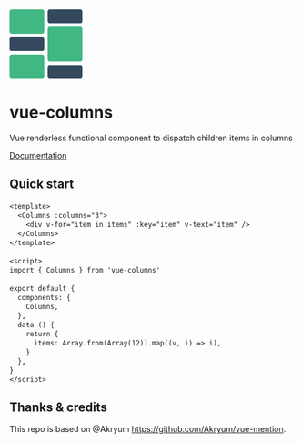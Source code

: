 <img src="./packages/docs/src/.vuepress/public/vue-columns.svg" alt="logo" width="128">

# vue-columns

Vue renderless functional component to dispatch children items in columns

[Documentation](https://vue-columns.netlify.app/)

## Quick start

```vue
<template>
  <Columns :columns="3">
    <div v-for="item in items" :key="item" v-text="item" />
  </Columns>
</template>

<script>
import { Columns } from 'vue-columns'

export default {
  components: {
    Columns,
  },
  data () {
    return {
      items: Array.from(Array(12)).map((v, i) => i),
    }
  },
}
</script>
```

## Thanks & credits

This repo is based on @Akryum https://github.com/Akryum/vue-mention.
